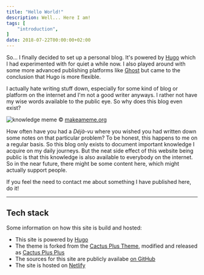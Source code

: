 ```yaml
---
title: "Hello World!"
description: Well... Here I am!
tags: [
    "introduction",
]
date: 2018-07-22T00:00:00+02:00
---
```


So... I finally decided to set up a personal blog. It's powered by [Hugo] which
I had experimented with for quiet a while now. I also played around with some
more advanced publishing platforms like [Ghost] but came to the conclusion that
Hugo is more flexible.

I actually hate writing stuff down, especially for some kind of blog or platform
on the internet and I'm not a good writer anyways. I rather not have my wise
words available to the public eye. So why does this blog even exist?

![knowledge meme][knowledge_meme]
© [makeameme.org][makeameme]

How often have you had a *Déjà-vu* where you wished you had written down some
notes on that particular problem? To be honest, this happens to me on a regular
basis. So this blog only exists to document important knowledge I acquire on
my daily journeys. But the neat side effect of this website being public is that
this knowledge is also available to everybody on the internet. So in the near
future, there might be some content here, which might actually support people.

If you feel the need to contact me about something I have published here, do it!

***

## Tech stack

Some information on how this site is build and hosted:

* This site is powered by [Hugo]
* The theme is forked from the [Cactus Plus Theme], modified and released as
  [Cactus Plus Plus]
* The sources for this site are publicly availabe [on GitHub][site_repo]
* The site is hosted on [Netlify]

<!-- Links -->
[Cactus Plus Theme]: https://github.com/nodejh/hugo-theme-cactus-plus
[Cactus Plus Plus]: https://github.com/lukasmalkmus/hugo-theme-cactus-plus-plus
[Ghost]: https://ghost.org/
[Hugo]: https://gohugo.io/
[knowledge_meme]: https://media.makeameme.org/created/knowledge-bm3yvd.jpg
[makeameme]: https://makeameme.org/
[site_repo]: https://github.com/lukasmalkmus/hugo-theme-cactus-plus-plus
[Netlify]: https://netlify.com/
